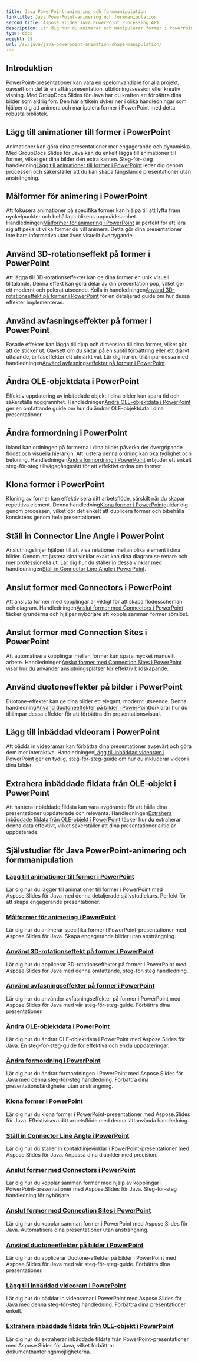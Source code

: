 ```yaml
---
title: Java PowerPoint-animering och formmanipulation
linktitle: Java PowerPoint-animering och formmanipulation
second_title: Aspose.Slides Java PowerPoint Processing API
description: Lär dig hur du animerar och manipulerar former i PowerPoint med Aspose.Slides för Java. Omfattande tutorials för dynamiska presentationer.
type: docs
weight: 25
url: /sv/java/java-powerpoint-animation-shape-manipulation/
---
```


## Introduktion

PowerPoint-presentationer kan vara en spelomvandlare för alla projekt, oavsett om det är en affärspresentation, utbildningssession eller kreativ visning. Med GroupDocs.Slides för Java har du kraften att förbättra dina bilder som aldrig förr. Den här artikeln dyker ner i olika handledningar som hjälper dig att animera och manipulera former i PowerPoint med detta robusta bibliotek.

## Lägg till animationer till former i PowerPoint

Animationer kan göra dina presentationer mer engagerande och dynamiska. Med GroupDocs.Slides för Java kan du enkelt lägga till animationer till former, vilket ger dina bilder den extra kanten. Steg-för-steg handledning[Lägg till animationer till former i PowerPoint](./add-animations-to-shapes-powerpoint/) leder dig genom processen och säkerställer att du kan skapa fängslande presentationer utan ansträngning.

## Målformer för animering i PowerPoint

 Att fokusera animationer på specifika former kan hjälpa till att lyfta fram nyckelpunkter och behålla publikens uppmärksamhet. Handledningen[Målformer för animering i PowerPoint](./target-shapes-for-animation-powerpoint/) är perfekt för att lära sig att peka ut vilka former du vill animera. Detta gör dina presentationer inte bara informativa utan även visuellt övertygande.

## Använd 3D-rotationseffekt på former i PowerPoint

 Att lägga till 3D-rotationseffekter kan ge dina former en unik visuell tilltalande. Denna effekt kan göra delar av din presentation pop, vilket ger ett modernt och polerat utseende. Kolla in handledningen[Använd 3D-rotationseffekt på former i PowerPoint](./apply-3d-rotation-effect-shapes-powerpoint/) för en detaljerad guide om hur dessa effekter implementeras.

## Använd avfasningseffekter på former i PowerPoint

Fasade effekter kan lägga till djup och dimension till dina former, vilket gör att de sticker ut. Oavsett om du siktar på en subtil förbättring eller ett djärvt uttalande, är faseffekter ett utmärkt val. Lär dig hur du tillämpar dessa med handledningen[Använd avfasningseffekter på former i PowerPoint](./apply-bevel-effects-shapes-powerpoint/).

## Ändra OLE-objektdata i PowerPoint

 Effektiv uppdatering av inbäddade objekt i dina bilder kan spara tid och säkerställa noggrannhet. Handledningen[Ändra OLE-objektdata i PowerPoint](./change-ole-object-data-powerpoint/) ger en omfattande guide om hur du ändrar OLE-objektdata i dina presentationer.

## Ändra formordning i PowerPoint

 Ibland kan ordningen på formerna i dina bilder påverka det övergripande flödet och visuella hierarkin. Att justera denna ordning kan öka tydlighet och betoning. Handledningen[Ändra formordning i PowerPoint](./change-shape-order-powerpoint/) erbjuder ett enkelt steg-för-steg tillvägagångssätt för att effektivt ordna om former.

## Klona former i PowerPoint

 Kloning av former kan effektivisera ditt arbetsflöde, särskilt när du skapar repetitiva element. Denna handledning[Klona former i PowerPoint](./clone-shapes-powerpoint/)guidar dig genom processen, vilket gör det enkelt att duplicera former och bibehålla konsistens genom hela presentationen.

## Ställ in Connector Line Angle i PowerPoint

 Anslutningslinjer hjälper till att visa relationer mellan olika element i dina bilder. Genom att justera sina vinklar exakt kan dina diagram se renare och mer professionella ut. Lär dig hur du ställer in dessa vinklar med handledningen[Ställ in Connector Line Angle i PowerPoint](./set-connector-line-angle-powerpoint/).

## Anslut former med Connectors i PowerPoint

 Att ansluta former med kopplingar är viktigt för att skapa flödesscheman och diagram. Handledningen[Anslut former med Connectors i PowerPoint](./connect-shapes-using-connectors-powerpoint/) täcker grunderna och hjälper nybörjare att koppla samman former sömlöst.

## Anslut former med Connection Sites i PowerPoint

 Att automatisera kopplingar mellan former kan spara mycket manuellt arbete. Handledningen[Anslut former med Connection Sites i PowerPoint](./connect-shapes-using-connection-sites-powerpoint/) visar hur du använder anslutningsplatser för effektiv bildskapande.

## Använd duotoneeffekter på bilder i PowerPoint

 Duotone-effekter kan ge dina bilder ett elegant, modernt utseende. Denna handledning[Använd duotoneeffekter på bilder i PowerPoint](./apply-duotone-effects-images-powerpoint/)förklarar hur du tillämpar dessa effekter för att förbättra din presentationsvisual.

## Lägg till inbäddad videoram i PowerPoint

 Att bädda in videoramar kan förbättra dina presentationer avsevärt och göra dem mer interaktiva. Handledningen[Lägg till inbäddad videoram i PowerPoint](./add-embedded-video-frame-powerpoint/) ger en tydlig, steg-för-steg-guide om hur du inkluderar videor i dina bilder.

## Extrahera inbäddade fildata från OLE-objekt i PowerPoint

 Att hantera inbäddade fildata kan vara avgörande för att hålla dina presentationer uppdaterade och relevanta. Handledningen[Extrahera inbäddade fildata från OLE-objekt i PowerPoint](./extract-embedded-file-data-ole-object-powerpoint/) täcker hur du extraherar denna data effektivt, vilket säkerställer att dina presentationer alltid är uppdaterade.
## Självstudier för Java PowerPoint-animering och formmanipulation
### [Lägg till animationer till former i PowerPoint](./add-animations-to-shapes-powerpoint/)
Lär dig hur du lägger till animationer till former i PowerPoint med Aspose.Slides för Java med denna detaljerade självstudiekurs. Perfekt för att skapa engagerande presentationer.
### [Målformer för animering i PowerPoint](./target-shapes-for-animation-powerpoint/)
Lär dig hur du animerar specifika former i PowerPoint-presentationer med Aspose.Slides för Java. Skapa engagerande bilder utan ansträngning.
### [Använd 3D-rotationseffekt på former i PowerPoint](./apply-3d-rotation-effect-shapes-powerpoint/)
Lär dig hur du applicerar 3D-rotationseffekter på former i PowerPoint med Aspose.Slides för Java med denna omfattande, steg-för-steg handledning.
### [Använd avfasningseffekter på former i PowerPoint](./apply-bevel-effects-shapes-powerpoint/)
Lär dig hur du använder avfasningseffekter på former i PowerPoint med Aspose.Slides för Java med vår steg-för-steg-guide. Förbättra dina presentationer.
### [Ändra OLE-objektdata i PowerPoint](./change-ole-object-data-powerpoint/)
Lär dig hur du ändrar OLE-objektdata i PowerPoint med Aspose.Slides för Java. En steg-för-steg-guide för effektiva och enkla uppdateringar.
### [Ändra formordning i PowerPoint](./change-shape-order-powerpoint/)
Lär dig hur du ändrar formordningen i PowerPoint med Aspose.Slides för Java med denna steg-för-steg handledning. Förbättra dina presentationsfärdigheter utan ansträngning.
### [Klona former i PowerPoint](./clone-shapes-powerpoint/)
Lär dig hur du klona former i PowerPoint-presentationer med Aspose.Slides för Java. Effektivisera ditt arbetsflöde med denna lättanvända handledning.
### [Ställ in Connector Line Angle i PowerPoint](./set-connector-line-angle-powerpoint/)
Lär dig hur du ställer in kontaktlinjevinklar i PowerPoint-presentationer med Aspose.Slides för Java. Anpassa dina diabilder med precision.
### [Anslut former med Connectors i PowerPoint](./connect-shapes-using-connectors-powerpoint/)
Lär dig hur du kopplar samman former med hjälp av kopplingar i PowerPoint-presentationer med Aspose.Slides för Java. Steg-för-steg handledning för nybörjare.
### [Anslut former med Connection Sites i PowerPoint](./connect-shapes-using-connection-sites-powerpoint/)
Lär dig hur du kopplar samman former i PowerPoint med Aspose.Slides för Java. Automatisera dina presentationer utan ansträngning.
### [Använd duotoneeffekter på bilder i PowerPoint](./apply-duotone-effects-images-powerpoint/)
Lär dig hur du applicerar Duotone-effekter på bilder i PowerPoint med Aspose.Slides för Java med vår steg-för-steg-guide. Förbättra dina presentationer.
### [Lägg till inbäddad videoram i PowerPoint](./add-embedded-video-frame-powerpoint/)
Lär dig hur du bäddar in videoramar i PowerPoint med Aspose.Slides för Java med denna steg-för-steg handledning. Förbättra dina presentationer enkelt.
### [Extrahera inbäddade fildata från OLE-objekt i PowerPoint](./extract-embedded-file-data-ole-object-powerpoint/)
Lär dig hur du extraherar inbäddade fildata från PowerPoint-presentationer med Aspose.Slides för Java, vilket förbättrar dokumenthanteringsmöjligheterna.